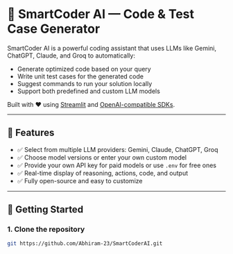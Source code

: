 # 🤖 SmartCoder AI — Code & Test Case Generator

SmartCoder AI is a powerful coding assistant that uses LLMs like Gemini, ChatGPT, Claude, and Groq to automatically:

- Generate optimized code based on your query
- Write unit test cases for the generated code
- Suggest commands to run your solution locally
- Support both predefined and custom LLM models

Built with ❤️ using [Streamlit](https://streamlit.io/) and [OpenAI-compatible SDKs](https://pypi.org/project/openai/).

---

## 🔧 Features

- ✅ Select from multiple LLM providers: Gemini, Claude, ChatGPT, Groq
- ✅ Choose model versions or enter your own custom model
- ✅ Provide your own API key for paid models or use `.env` for free ones
- ✅ Real-time display of reasoning, actions, code, and output
- ✅ Fully open-source and easy to customize

---

## 🚀 Getting Started

### 1. Clone the repository

```bash
git https://github.com/Abhiram-23/SmartCoderAI.git
```

